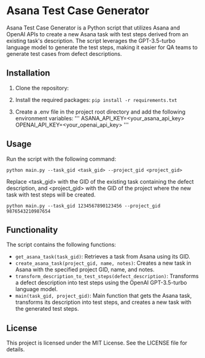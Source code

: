 # Asana Test Case Generator
Asana Test Case Generator is a Python script that utilizes Asana and OpenAI APIs to create a new Asana task with test steps derived from an existing task's description. The script leverages the GPT-3.5-turbo language model to generate the test steps, making it easier for QA teams to generate test cases from defect descriptions.

## Installation
1. Clone the repository:

2. Install the required packages:
`pip install -r requirements.txt`

3. Create a .env file in the project root directory and add the following environment variables:
'''
ASANA_API_KEY=<your_asana_api_key>
OPENAI_API_KEY=<your_openai_api_key>
'''

## Usage
Run the script with the following command:

`python main.py --task_gid <task_gid> --project_gid <project_gid>`

Replace <task_gid> with the GID of the existing task containing the defect description, and <project_gid> with the GID of the project where the new task with test steps will be created.

`python main.py --task_gid 1234567890123456 --project_gid 9876543210987654`

## Functionality
The script contains the following functions:

- `get_asana_task(task_gid)`: Retrieves a task from Asana using its GID.
- `create_asana_task(project_gid, name, notes)`: Creates a new task in Asana with the specified project GID, name, and notes.
- `transform_description_to_test_steps(defect_description)`: Transforms a defect description into test steps using the OpenAI GPT-3.5-turbo language model.
- `main(task_gid, project_gid)`: Main function that gets the Asana task, transforms its description into test steps, and creates a new task with the generated test steps.

## License
This project is licensed under the MIT License. See the LICENSE file for details.